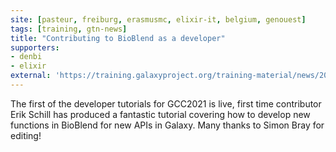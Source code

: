```yaml
---
site: [pasteur, freiburg, erasmusmc, elixir-it, belgium, genouest]
tags: [training, gtn-news]
title: "Contributing to BioBlend as a developer"
supporters:
- denbi
- elixir
external: 'https://training.galaxyproject.org/training-material/news/2021/05/25/new-dev-tutorial.html'
---
```


<p>The first of the developer tutorials for GCC2021 is live, first time contributor Erik Schill has produced a fantastic tutorial covering how to develop new functions in BioBlend for new APIs in Galaxy. Many thanks to Simon Bray for editing!</p>

